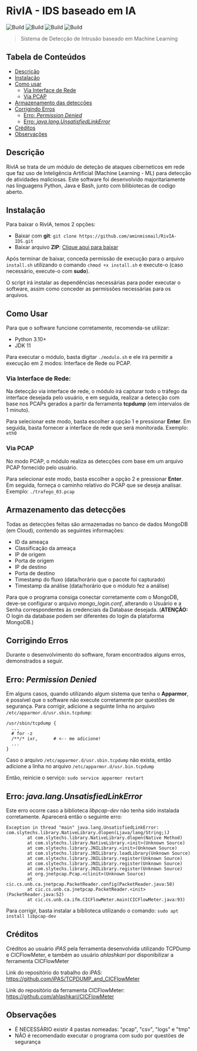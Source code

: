 # RivIA - IDS baseado em IA

![Build](https://img.shields.io/badge/Feito%20com%3A-Python%203.10-green)
![Build](https://img.shields.io/badge/JDK%2011-blue)
![Build](https://img.shields.io/badge/Bash-red)
![Build](https://img.shields.io/badge/CICFlowMeter-21219c)

> Sistema de Detecção de Intrusão baseado em Machine Learning

Tabela de Conteúdos
------------
* [Descrição](#descrição)
* [Instalação](#instalação)
* [Como usar](#como-usar)
  * [Via Interface de Rede](#via-interface-de-rede)
  * [Via PCAP](#via-pcap)
* [Armazenamento das detecções](#armazenamento-das-detecções)
* [Corrigindo Erros](#corrigindo-erros)
  * [Erro: _Permission Denied_](#erro-permission-denied)
  * [Erro: _java.lang.UnsatisfiedLinkError_](#erro-javalangunsatisfiedlinkerror)
* [Créditos](#créditos)
* [Observações](#observações)



Descrição
------------

RivIA se trata de um módulo de deteção de ataques ciberneticos em rede que faz uso de Inteligência Artificial (Machine Learning - ML) para detecção de atividades maliciosas. Este software foi desenvolvido majoritariamente nas linguagens Python, Java e Bash, junto com bilibiotecas de codigo aberto.


Instalação
------------

Para baixar o RivIA, temos 2 opções:
- Baixar com **git**: `git clone https://github.com/aminmismail/RivIA-IDS.git`
- Baixar arquivo **ZIP**: [Clique aqui para baixar](https://github.com/aminmismail/RivIA-IDS/archive/master.zip)

Após terminar de baixar, conceda permissão de execução para o arquivo `install.sh` utilizando o comando `chmod +x install.sh` e execute-o (caso necessário, execute-o com **sudo**). 

O script irá instalar as dependências necessárias para poder executar o software, assim como conceder as permissões necessárias para os arquivos.

Como Usar
------------

Para que o software funcione corretamente, recomenda-se utilizar:
- Python 3.10+
- JDK 11

Para executar o módulo, basta digitar `./modulo.sh` e ele irá permitir a execução em 2 modos: Interface de Rede ou PCAP.

### Via Interface de Rede:

Na detecção via interface de rede, o módulo irá capturar todo o tráfego da interface desejada pelo usuário, e em seguida, realizar a detecção com base nos PCAPs gerados a partir da ferramenta **tcpdump** (em intervalos de 1 minuto).

Para selecionar este modo, basta escolher a opção 1 e pressionar **Enter**. Em seguida, basta fornecer a interface de rede que será monitorada. Exemplo: `eth0`

### Via PCAP

No modo PCAP, o módulo realiza as detecções com base em um arquivo PCAP fornecido pelo usuário.

Para selecionar este modo, basta escolher a opção 2 e pressionar **Enter**. Em seguida, forneça o caminho relativo do PCAP que se deseja analisar. Exemplo: `./trafego_03.pcap`


Armazenamento das detecções
-----------

Todas as detecções feitas são armazenadas no banco de dados MongoDB (em Cloud), contendo as seguintes informações:
- ID da ameaça
- Classificação da ameaça
- IP de origem
- Porta de origem
- IP de destino
- Porta de destino
- Timestamp do fluxo (data/horário que o pacote foi capturado)
- Timestamp da análise (data/horário que o módulo fez a análise)

Para que o programa consiga conectar corretamente com o MongoDB, deve-se configurar o arquivo <i>*mongo_login.conf*</i>, alterando o Usuário e a Senha correspondentes às credenciais da Database desejada. (**ATENÇÃO:** O login da database podem ser diferentes do login da plataforma MongoDB.)


Corrigindo Erros
-------------

Durante o desenvolvimento do software, foram encontrados alguns erros, demonstrados a seguir.

## Erro: _Permission Denied_

Em alguns casos, quando utilizando algum sistema que tenha o __Apparmor__, é possível que o software não execute corretamente por questões de segurança.
Para corrigir, adicione a seguinte linha no arquivo `/etc/apparmor.d/usr.sbin.tcpdump`:

```
/usr/sbin/tcpdump {
  ...
  # for -z
  /**/* ixr,      # <-- me adicione!
  ...
}
```

Caso o arquivo `/etc/apparmor.d/usr.sbin.tcpdump` não exista, então adicione a linha no arquivo `/etc/apparmor.d/usr.bin.tcpdump`

Então, reinicie o serviço: `sudo service apparmor restart`


## Erro: _java.lang.UnsatisfiedLinkError_

Este erro ocorre caso a biblioteca *libpcap-dev* não tenha sido instalada corretamente.
Aparecerá então o seguinte erro:

    Exception in thread "main" java.lang.UnsatisfiedLinkError: com.slytechs.library.NativeLibrary.dlopen(Ljava/lang/String;)J
            at com.slytechs.library.NativeLibrary.dlopen(Native Method)
            at com.slytechs.library.NativeLibrary.<init>(Unknown Source)
            at com.slytechs.library.JNILibrary.<init>(Unknown Source)
            at com.slytechs.library.JNILibrary.loadLibrary(Unknown Source)
            at com.slytechs.library.JNILibrary.register(Unknown Source)
            at com.slytechs.library.JNILibrary.register(Unknown Source)
            at com.slytechs.library.JNILibrary.register(Unknown Source)
            at org.jnetpcap.Pcap.<clinit>(Unknown Source)
            at cic.cs.unb.ca.jnetpcap.PacketReader.config(PacketReader.java:58)
            at cic.cs.unb.ca.jnetpcap.PacketReader.<init>(PacketReader.java:52)
            at cic.cs.unb.ca.ifm.CICFlowMeter.main(CICFlowMeter.java:93)

Para corrigir, basta instalar a biblioteca utilizando o comando: `sudo apt install libpcap-dev`


Créditos
-------------

Créditos ao usuário *iPAS* pela ferramenta desenvolvida utilizando TCPDump e CICFlowMeter, e também ao usuário *ahlashkari* por disponibilizar a ferramenta CICFlowMeter

Link do repositório do trabalho do iPAS: https://github.com/iPAS/TCPDUMP_and_CICFlowMeter

Link do repositório da ferramenta CICFlowMeter: https://github.com/ahlashkari/CICFlowMeter



Observações
-------------

- É NECESSÁRIO existir 4 pastas nomeadas: "pcap", "csv", "logs" e "tmp"
- NÃO é recomendado executar o programa com sudo por questões de segurança




